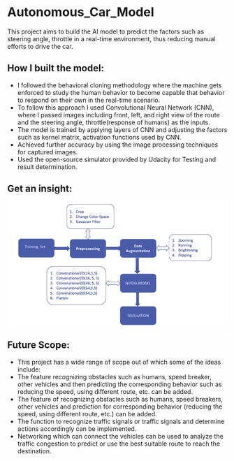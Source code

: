# Autonomous_Car_Model
This project aims to build the AI model to predict the factors such as steering angle, throttle in a real-time environment, thus reducing manual efforts to drive the car.

## How I built the model:
- I followed the behavioral cloning methodology where the machine gets enforced to study the human behavior to become capable that behavior to respond on their own in the real-time scenario.
- To follow this approach I used Convolutional Neural Network (CNN), where I passed images including front, left, and right view of the route and the steering angle, throttle(response of humans) as the inputs.
- The model is trained by applying layers of CNN and adjusting the factors such as kernel matrix, activation functions used by CNN.
- Achieved further accuracy by using the image processing techniques for captured images.
- Used the open-source simulator provided by Udacity for Testing and result determination.


## Get an insight:
![Architecture Diagram!](architecture_diagram.png)

## Future Scope:
- This project has a wide range of scope out of which some of the ideas include: 
- The feature recognizing obstacles such as humans, speed breaker, other vehicles and then predicting the corresponding behavior such as reducing the speed, using different route, etc. can be added.
- The feature of recognizing obstacles such as humans, speed breakers, other vehicles and prediction for corresponding behavior (reducing the speed, using different route, etc.) can be added.
- The function to recognize traffic signals or traffic signals and determine actions accordingly can be implemented.
- Networking which can connect the vehicles can be used to analyze the traffic congestion to predict or use the best suitable route to reach the destination.

